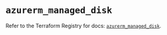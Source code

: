 # `azurerm_managed_disk`

Refer to the Terraform Registry for docs: [`azurerm_managed_disk`](https://registry.terraform.io/providers/hashicorp/azurerm/3.114.0/docs/resources/managed_disk).
